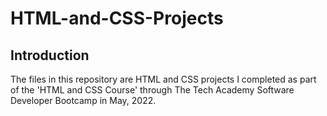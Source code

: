 # HTML-and-CSS-Projects

## Introduction

The files in this repository are HTML and CSS projects I completed as part of the 'HTML and CSS Course' through The Tech Academy Software Developer Bootcamp in May, 2022. 
